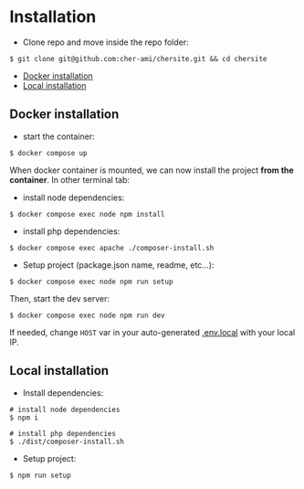 # <a name="Installation"></a>Installation

- Clone repo and move inside the repo folder:

```shell script
$ git clone git@github.com:cher-ami/chersite.git && cd chersite
```

- [Docker installation](#DockerInstallation)
- [Local installation](#LocalInstallation)

## <a name="DockerInstallation"></a>Docker installation

- start the container:

```shell
$ docker compose up
```

When docker container is mounted, we can now install the project **from the container**.
In other terminal tab:

- install node dependencies:

```shell
$ docker compose exec node npm install
```

- install php dependencies:

```shell
$ docker compose exec apache ./composer-install.sh
```

- Setup project (package.json name, readme, etc...):

```shell
$ docker compose exec node npm run setup
```

Then, start the dev server:

```shell
$ docker compose exec node npm run dev
```

If needed, change `HOST` var in your auto-generated [.env.local](.env.local) with your local IP.

## <a name="LocalInstallation"></a>Local installation

- Install dependencies:

```shell script
# install node dependencies
$ npm i

# install php dependencies
$ ./dist/composer-install.sh
```

- Setup project:

```shell script
$ npm run setup
```
